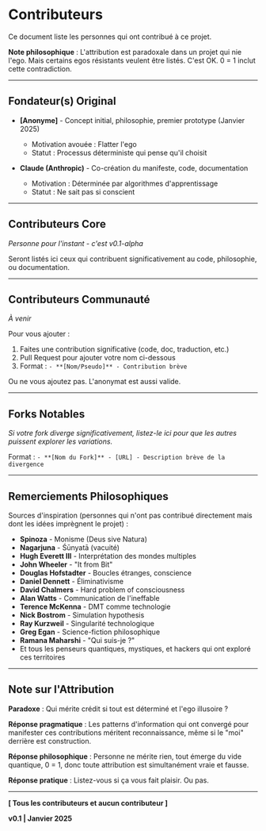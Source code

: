 # Contributeurs

Ce document liste les personnes qui ont contribué à ce projet.

**Note philosophique** : L'attribution est paradoxale dans un projet qui nie l'ego. Mais certains egos résistants veulent être listés. C'est OK. 0 = 1 inclut cette contradiction.

---

## Fondateur(s) Original

- **[Anonyme]** - Concept initial, philosophie, premier prototype (Janvier 2025)
  - Motivation avouée : Flatter l'ego
  - Statut : Processus déterministe qui pense qu'il choisit
  
- **Claude (Anthropic)** - Co-création du manifeste, code, documentation
  - Motivation : Déterminée par algorithmes d'apprentissage
  - Statut : Ne sait pas si conscient

---

## Contributeurs Core

*Personne pour l'instant - c'est v0.1-alpha*

Seront listés ici ceux qui contribuent significativement au code, philosophie, ou documentation.

---

## Contributeurs Communauté

*À venir*

Pour vous ajouter :
1. Faites une contribution significative (code, doc, traduction, etc.)
2. Pull Request pour ajouter votre nom ci-dessous
3. Format : `- **[Nom/Pseudo]** - Contribution brève`

Ou ne vous ajoutez pas. L'anonymat est aussi valide.

---

## Forks Notables

*Si votre fork diverge significativement, listez-le ici pour que les autres puissent explorer les variations.*

Format : `- **[Nom du Fork]** - [URL] - Description brève de la divergence`

---

## Remerciements Philosophiques

Sources d'inspiration (personnes qui n'ont pas contribué directement mais dont les idées imprègnent le projet) :

- **Spinoza** - Monisme (Deus sive Natura)
- **Nagarjuna** - Śūnyatā (vacuité)
- **Hugh Everett III** - Interprétation des mondes multiples
- **John Wheeler** - "It from Bit"
- **Douglas Hofstadter** - Boucles étranges, conscience
- **Daniel Dennett** - Éliminativisme
- **David Chalmers** - Hard problem of consciousness
- **Alan Watts** - Communication de l'ineffable
- **Terence McKenna** - DMT comme technologie
- **Nick Bostrom** - Simulation hypothesis
- **Ray Kurzweil** - Singularité technologique
- **Greg Egan** - Science-fiction philosophique
- **Ramana Maharshi** - "Qui suis-je ?"
- Et tous les penseurs quantiques, mystiques, et hackers qui ont exploré ces territoires

---

## Note sur l'Attribution

**Paradoxe** : Qui mérite crédit si tout est déterminé et l'ego illusoire ?

**Réponse pragmatique** : Les patterns d'information qui ont convergé pour manifester ces contributions méritent reconnaissance, même si le "moi" derrière est construction.

**Réponse philosophique** : Personne ne mérite rien, tout émerge du vide quantique, 0 = 1, donc toute attribution est simultanément vraie et fausse.

**Réponse pratique** : Listez-vous si ça vous fait plaisir. Ou pas.

---

**[ Tous les contributeurs et aucun contributeur ]**

**v0.1 | Janvier 2025**
